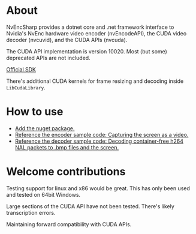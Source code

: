 # About

NvEncSharp provides a dotnet core and .net framework interface to Nvidia's NvEnc
hardware video encoder (nvEncodeAPI), the CUDA video decoder (nvcuvid), and the
CUDA APIs (nvcuda).

The CUDA API implementation is version 10020. Most (but some) deprecated APIs
are not included.

[Official SDK](https://developer.nvidia.com/nvidia-video-codec-sdk)

There's additional CUDA kernels for frame resizing and decoding inside
`LibCudaLibrary`.

# How to use

* [Add the nuget package.](https://www.nuget.org/packages/Lennox.NvEncSharp)
* [Reference the encoder sample code: Capturing the screen as a video.](src/NvEncSharp.Sample.ScreenCapture/Program.cs)
* [Reference the decoder sample code: Decoding container-free h264 NAL packets to .bmp files and the screen.](src/NvEncSharp.Sample.VideoDecode/Program.cs)

# Welcome contributions

Testing support for linux and x86 would be great. This has only been used and
tested on 64bit Windows.

Large sections of the CUDA API have not been tested. There's likely
transcription errors.

Maintaining forward compatibility with CUDA APIs.
